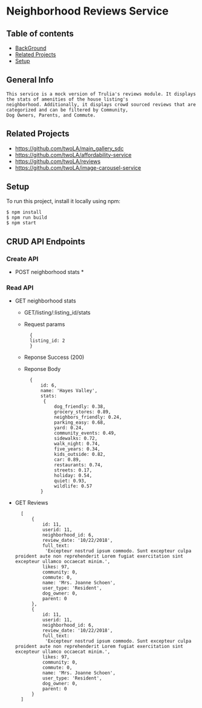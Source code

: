 # Neighborhood Reviews Service

## Table of contents
* [BackGround](#background)
* [Related Projects](#related-projects)
* [Setup](#setup)

## General Info
	This service is a mock version of Trulia's reviews module. It displays the stats of amenities of the house listing's
	neighborhood. Additionally, it displays crowd sourced reviews that are categorized and can be filtered by Community, 
	Dog Owners, Parents, and Commute.

## Related Projects
  * https://github.com/twoLA/main_gallery_sdc 
  * https://github.com/twoLA/affordability-service 
  * https://github.com/twoLA/reviews 
  * https://github.com/twoLA/image-carousel-service 
	

## Setup
To run this project, install it locally using npm:

```
$ npm install
$ npm run build
$ npm start
```

## CRUD API Endpoints

### Create API
* POST neighborhood stats
	*

### Read API
* GET neighborhood stats
	* GET/listing/:listing_id/stats
	* Request params
	
			{
			listing_id: 2
			}
		
	* Reponse Success (200)
	* Reponse Body
	
			{ 
				id: 6,
				name: 'Hayes Valley',
				stats:
				 { 
					 dog_friendly: 0.38,
					 grocery_stores: 0.89,
					 neighbors_friendly: 0.24,
					 parking_easy: 0.68,
					 yard: 0.24,
					 community_events: 0.49,
					 sidewalks: 0.72,
					 walk_night: 0.74,
					 five_years: 0.34,
					 kids_outside: 0.82,
					 car: 0.89,
					 restaurants: 0.74,
					 streets: 0.17,
					 holiday: 0.54,
					 quiet: 0.93,
					 wildlife: 0.57 
				}

* GET Reviews

		[
			{
				id: 11,
				userid: 11,
				neighborhood_id: 6,
				review_date: '10/22/2018',
				full_text:
				 'Excepteur nostrud ipsum commodo. Sunt excepteur culpa proident aute non reprehenderit Lorem fugiat exercitation sint excepteur ullamco occaecat minim.',
				likes: 97,
				community: 0,
				commute: 0,
				name: 'Mrs. Joanne Schoen',
				user_type: 'Resident',
				dog_owner: 0,
				parent: 0 
			},
			{
				id: 11,
				userid: 11,
				neighborhood_id: 6,
				review_date: '10/22/2018',
				full_text:
				 'Excepteur nostrud ipsum commodo. Sunt excepteur culpa proident aute non reprehenderit Lorem fugiat exercitation sint excepteur ullamco occaecat minim.',
				likes: 97,
				community: 0,
				commute: 0,
				name: 'Mrs. Joanne Schoen',
				user_type: 'Resident',
				dog_owner: 0,
				parent: 0 
			}
		]
